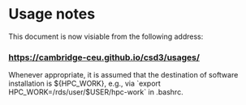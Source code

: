 # Usage notes

This document is now visiable from the following address:

### https://cambridge-ceu.github.io/csd3/usages/

Whenever appropriate, it is assumed that the destination of software installation is ${HPC_WORK}, e.g., 
via `export HPC_WORK=/rds/user/$USER/hpc-work` in .bashrc.

